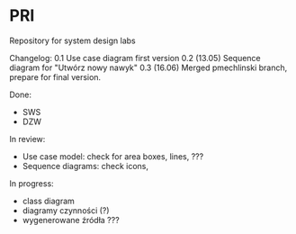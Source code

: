 # PRI
Repository for system design labs

Changelog:
0.1 Use case diagram first version
0.2 (13.05) Sequence diagram for "Utwórz nowy nawyk"
0.3 (16.06) Merged pmechlinski branch, prepare for final version.

Done:
- SWS
- DZW

In review:
- Use case model: check for area boxes, lines, ???
- Sequence diagrams: check icons, 

In progress:
- class diagram
- diagramy czynności (?)
- wygenerowane źródła ???
